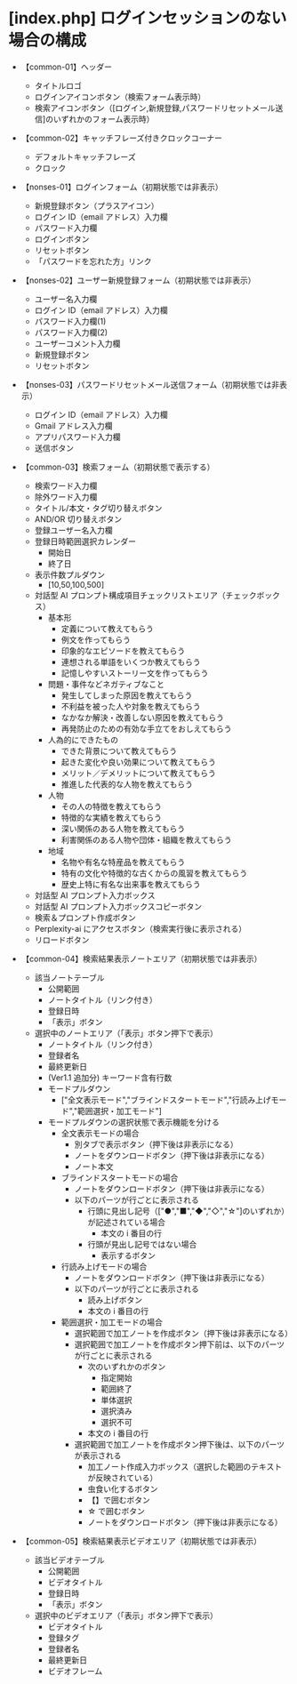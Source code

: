 # [index.php] ログインセッションのない場合の構成

- 【common-01】ヘッダー

  - タイトルロゴ
  - ログインアイコンボタン（検索フォーム表示時）
  - 検索アイコンボタン（[ログイン,新規登録,パスワードリセットメール送信]のいずれかのフォーム表示時）

- 【common-02】キャッチフレーズ付きクロックコーナー

  - デフォルトキャッチフレーズ
  - クロック

- 【nonses-01】ログインフォーム（初期状態では非表示）

  - 新規登録ボタン（プラスアイコン）
  - ログイン ID（email アドレス）入力欄
  - パスワード入力欄
  - ログインボタン
  - リセットボタン
  - 「パスワードを忘れた方」リンク

- 【nonses-02】ユーザー新規登録フォーム（初期状態では非表示）

  - ユーザー名入力欄
  - ログイン ID（email アドレス）入力欄
  - パスワード入力欄(1)
  - パスワード入力欄(2)
  - ユーザーコメント入力欄
  - 新規登録ボタン
  - リセットボタン

- 【nonses-03】パスワードリセットメール送信フォーム（初期状態では非表示）

  - ログイン ID（email アドレス）入力欄
  - Gmail アドレス入力欄
  - アプリパスワード入力欄
  - 送信ボタン

- 【common-03】検索フォーム（初期状態で表示する）

  - 検索ワード入力欄
  - 除外ワード入力欄
  - タイトル/本文・タグ切り替えボタン
  - AND/OR 切り替えボタン
  - 登録ユーザー名入力欄
  - 登録日時範囲選択カレンダー
    - 開始日
    - 終了日
  - 表示件数プルダウン
    - [10,50,100,500]
  - 対話型 AI プロンプト構成項目チェックリストエリア（チェックボックス）
    - 基本形
      - 定義について教えてもらう
      - 例文を作ってもらう
      - 印象的なエピソードを教えてもらう
      - 連想される単語をいくつか教えてもらう
      - 記憶しやすいストーリー文を作ってもらう
    - 問題・事件などネガティブなこと
      - 発生してしまった原因を教えてもらう
      - 不利益を被った人や対象を教えてもらう
      - なかなか解決・改善しない原因を教えてもらう
      - 再発防止のための有効な手立てをおしえてもらう
    - 人為的にできたもの
      - できた背景について教えてもらう
      - 起きた変化や良い効果について教えてもらう
      - メリット／デメリットについて教えてもらう
      - 推進した代表的な人物を教えてもらう
    - 人物
      - その人の特徴を教えてもらう
      - 特徴的な実績を教えてもらう
      - 深い関係のある人物を教えてもらう
      - 利害関係のある人物や団体・組織を教えてもらう
    - 地域
      - 名物や有名な特産品を教えてもらう
      - 特有の文化や特徴的な古くからの風習を教えてもらう
      - 歴史上特に有名な出来事を教えてもらう
  - 対話型 AI プロンプト入力ボックス
  - 対話型 AI プロンプト入力ボックスコピーボタン
  - 検索＆プロンプト作成ボタン
  - Perplexity-ai にアクセスボタン（検索実行後に表示される）
  - リロードボタン

- 【common-04】検索結果表示ノートエリア（初期状態では非表示）

  - 該当ノートテーブル
    - 公開範囲
    - ノートタイトル（リンク付き）
    - 登録日時
    - 「表示」ボタン
  - 選択中のノートエリア（「表示」ボタン押下で表示）
    - ノートタイトル（リンク付き）
    - 登録者名
    - 最終更新日
    - (Ver1.1 追加分) キーワード含有行数
    - モードプルダウン
      - ["全文表示モード","ブラインドスタートモード","行読み上げモード","範囲選択・加工モード"]
    - モードプルダウンの選択状態で表示機能を分ける
      - 全文表示モードの場合
        - 別タブで表示ボタン（押下後は非表示になる）
        - ノートをダウンロードボタン（押下後は非表示になる）
        - ノート本文
      - ブラインドスタートモードの場合
        - ノートをダウンロードボタン（押下後は非表示になる）
        - 以下のパーツが行ごとに表示される
          - 行頭に見出し記号（["●","■","◆","◇","☆"]のいずれか）が記述されている場合
            - 本文の i 番目の行
          - 行頭が見出し記号ではない場合
            - 表示するボタン
      - 行読み上げモードの場合
        - ノートをダウンロードボタン（押下後は非表示になる）
        - 以下のパーツが行ごとに表示される
          - 読み上げボタン
          - 本文の i 番目の行
      - 範囲選択・加工モードの場合
        - 選択範囲で加工ノートを作成ボタン（押下後は非表示になる）
        - 選択範囲で加工ノートを作成ボタン押下前は、以下のパーツが行ごとに表示される
          - 次のいずれかのボタン
            - 指定開始
            - 範囲終了
            - 単体選択
            - 選択済み
            - 選択不可
          - 本文の i 番目の行
        - 選択範囲で加工ノートを作成ボタン押下後は、以下のパーツが表示される
          - 加工ノート作成入力ボックス（選択した範囲のテキストが反映されている）
          - 虫食い化するボタン
          - 【】で囲むボタン
          - ☆ で囲むボタン
          - ノートをダウンロードボタン（押下後は非表示になる）

- 【common-05】検索結果表示ビデオエリア（初期状態では非表示）

  - 該当ビデオテーブル
    - 公開範囲
    - ビデオタイトル
    - 登録日時
    - 「表示」ボタン
  - 選択中のビデオエリア（「表示」ボタン押下で表示）
    - ビデオタイトル
    - 登録タグ
    - 登録者名
    - 最終更新日
    - ビデオフレーム
